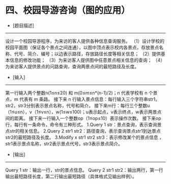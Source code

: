 四、校园导游咨询（图的应用）
=========================

- [题目描述]

------------

设计一个校园导游程序，为来访的客人提供各种信息查询服务。
（1）设计学校的校园平面图（保证各个景点之间连通），以图中顶点表示校内各景点，存放景点名称、代号、简介、编号；以边表示路径，存放路径长度等相关信息； 
（2）提供基本信息的修改功能；
（3）为来访客人提供图中任意景点相关信息的查询；
（4）为来访客人提供景点的问路查询，查询两景点间的最短路径及长度。

- [输入]

--------

第一行输入两个整数n(1≤n≤20) 和 m(0≤m≤n*(n-1)/2)；n 代表学校有 n 个景点，m 代表有 m 条路。
接下来 n 行输入景点信息：每行输入三个字符串str1，str2，str3分别表示景点名称，代号和简介。
接下来m行：每行三个整数u（1≤u≤n），v（1≤v≤n），w(1≤w≤100)；u表示起点，v表示终点，w表示两景点间的距离。
接下来一行输入一个整数op（1≤op≤10）表示操作次数。
接下来op行，每行有一条命令，命令有三种形式。
1.Query 1 str：景点查询，表示查询景点str的相关信息。
2.Query 2 str1 str2：路径查询，表示查询景点str1到达景点str2的最短路径及长度。
3.Modify x str1 str2 str3：表示修改某个的景点信息 ，str1表示景点名称，str2表示景点代号，str3表示景点简介。

- [输出]

--------

Query 1 str：输出一行，str的景点信息。
Query 2 str1 str2：输出两行，第一行输出最短路径长度，第二行输出最短路径（具体格式见输出样例）。
